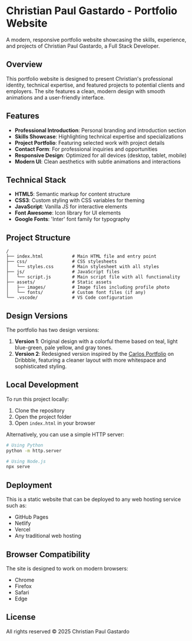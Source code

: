 # Christian Paul Gastardo - Portfolio Website

A modern, responsive portfolio website showcasing the skills, experience, and projects of Christian Paul Gastardo, a Full Stack Developer.

## Overview

This portfolio website is designed to present Christian's professional identity, technical expertise, and featured projects to potential clients and employers. The site features a clean, modern design with smooth animations and a user-friendly interface.

## Features

- **Professional Introduction**: Personal branding and introduction section
- **Skills Showcase**: Highlighting technical expertise and specializations
- **Project Portfolio**: Featuring selected work with project details
- **Contact Form**: For professional inquiries and opportunities
- **Responsive Design**: Optimized for all devices (desktop, tablet, mobile)
- **Modern UI**: Clean aesthetics with subtle animations and interactions

## Technical Stack

- **HTML5**: Semantic markup for content structure
- **CSS3**: Custom styling with CSS variables for theming
- **JavaScript**: Vanilla JS for interactive elements
- **Font Awesome**: Icon library for UI elements
- **Google Fonts**: 'Inter' font family for typography

## Project Structure

```
/
├── index.html           # Main HTML file and entry point
├── css/                 # CSS stylesheets
│   └── styles.css       # Main stylesheet with all styles
├── js/                  # JavaScript files
│   └── script.js        # Main script file with all functionality
├── assets/              # Static assets
│   ├── images/          # Image files including profile photo
│   └── fonts/           # Custom font files (if any)
└── .vscode/             # VS Code configuration
```

## Design Versions

The portfolio has two design versions:

1. **Version 1**: Original design with a colorful theme based on teal, light blue-green, pale yellow, and gray tones.
2. **Version 2**: Redesigned version inspired by the [Carlos Portfolio](https://dribbble.com/shots/10724776-Carlos-Personal-Portfolio-Website) on Dribbble, featuring a cleaner layout with more whitespace and sophisticated styling.

## Local Development

To run this project locally:

1. Clone the repository
2. Open the project folder
3. Open `index.html` in your browser

Alternatively, you can use a simple HTTP server:

```bash
# Using Python
python -m http.server

# Using Node.js
npx serve
```

## Deployment

This is a static website that can be deployed to any web hosting service such as:
- GitHub Pages
- Netlify
- Vercel
- Any traditional web hosting

## Browser Compatibility

The site is designed to work on modern browsers:
- Chrome
- Firefox
- Safari
- Edge

## License

All rights reserved © 2025 Christian Paul Gastardo